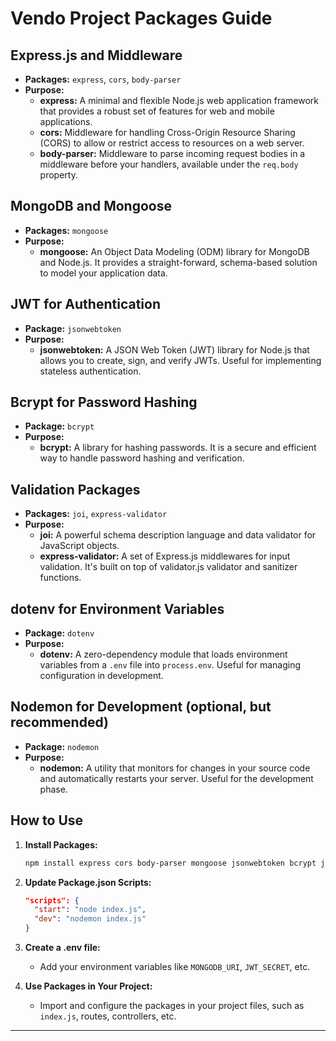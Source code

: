# Vendo Project Packages Guide

## Express.js and Middleware
- **Packages:** `express`, `cors`, `body-parser`
- **Purpose:**
  - **express:** A minimal and flexible Node.js web application framework that provides a robust set of features for web and mobile applications.
  - **cors:** Middleware for handling Cross-Origin Resource Sharing (CORS) to allow or restrict access to resources on a web server.
  - **body-parser:** Middleware to parse incoming request bodies in a middleware before your handlers, available under the `req.body` property.

## MongoDB and Mongoose
- **Packages:** `mongoose`
- **Purpose:**
  - **mongoose:** An Object Data Modeling (ODM) library for MongoDB and Node.js. It provides a straight-forward, schema-based solution to model your application data.

## JWT for Authentication
- **Package:** `jsonwebtoken`
- **Purpose:**
  - **jsonwebtoken:** A JSON Web Token (JWT) library for Node.js that allows you to create, sign, and verify JWTs. Useful for implementing stateless authentication.

## Bcrypt for Password Hashing
- **Package:** `bcrypt`
- **Purpose:**
  - **bcrypt:** A library for hashing passwords. It is a secure and efficient way to handle password hashing and verification.

## Validation Packages
- **Packages:** `joi`, `express-validator`
- **Purpose:**
  - **joi:** A powerful schema description language and data validator for JavaScript objects.
  - **express-validator:** A set of Express.js middlewares for input validation. It's built on top of validator.js validator and sanitizer functions.

## dotenv for Environment Variables
- **Package:** `dotenv`
- **Purpose:**
  - **dotenv:** A zero-dependency module that loads environment variables from a `.env` file into `process.env`. Useful for managing configuration in development.

## Nodemon for Development (optional, but recommended)
- **Package:** `nodemon`
- **Purpose:**
  - **nodemon:** A utility that monitors for changes in your source code and automatically restarts your server. Useful for the development phase.

## How to Use
1. **Install Packages:**
   ```bash
   npm install express cors body-parser mongoose jsonwebtoken bcrypt joi express-validator dotenv nodemon --save
   ```

2. **Update Package.json Scripts:**
   ```json
   "scripts": {
     "start": "node index.js",
     "dev": "nodemon index.js"
   }
   ```

3. **Create a .env file:**
   - Add your environment variables like `MONGODB_URI`, `JWT_SECRET`, etc.

4. **Use Packages in Your Project:**
   - Import and configure the packages in your project files, such as `index.js`, routes, controllers, etc.

---
